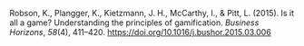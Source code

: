 Robson, K., Plangger, K., Kietzmann, J. H., McCarthy, I., & Pitt, L. (2015). Is it all a game? Understanding the principles of gamification. _Business Horizons_, _58_(4), 411–420. https://doi.org/10.1016/j.bushor.2015.03.006